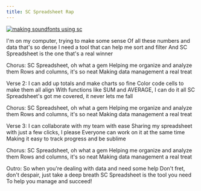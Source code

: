 ```yaml
---
title: SC Spreadsheet Rap
---
```


[![making soundfonts using sc](https://imgur.com/NQT08h5)](https://youtu.be/V0bV4MaGELY "How to make sfz using sc")



I'm on my computer, trying to make some sense
Of all these numbers and data that's so dense
I need a tool that can help me sort and filter
And SC Spreadsheet is the one that's a real winner

Chorus:
SC Spreadsheet, oh what a gem
Helping me organize and analyze them
Rows and columns, it's so neat
Making data management a real treat

Verse 2:
I can add up totals and make charts so fine
Color code cells to make them all align
With functions like SUM and AVERAGE, I can do it all
SC Spreadsheet's got me covered, it never lets me fall

Chorus:
SC Spreadsheet, oh what a gem
Helping me organize and analyze them
Rows and columns, it's so neat
Making data management a real treat

Verse 3:
I can collaborate with my team with ease
Sharing my spreadsheet with just a few clicks, I please
Everyone can work on it at the same time
Making it easy to track progress and be sublime

Chorus:
SC Spreadsheet, oh what a gem
Helping me organize and analyze them
Rows and columns, it's so neat
Making data management a real treat

Outro:
So when you're dealing with data and need some help
Don't fret, don't despair, just take a deep breath
SC Spreadsheet is the tool you need
To help you manage and succeed!
